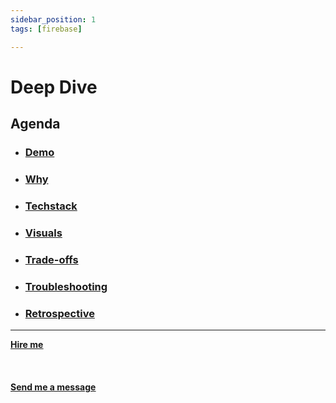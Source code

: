 ```yaml
---
sidebar_position: 1
tags: [firebase]

---
```


# Deep Dive



## Agenda
* ### [Demo](/docs/projects/1:%20Web%20Development/Twitter%20Profile%20Bot/demo)
* ### [Why](/docs/projects/1:%20Web%20Development/Twitter%20Profile%20Bot/why)
* ###  [Techstack](/docs/projects/1:%20Web%20Development/Twitter%20Profile%20Bot/Techstack)
* ###  [Visuals](/docs/projects/1:%20Web%20Development/Twitter%20Profile%20Bot/visuals)
* ###  [Trade-offs](/docs/projects/1:%20Web%20Development/Twitter%20Profile%20Bot/tradeoffs)
* ###  [Troubleshooting](/docs/projects/1:%20Web%20Development/Twitter%20Profile%20Bot/troubleshooting)
* ###  [Retrospective](/docs/projects/1:%20Web%20Development/Twitter%20Profile%20Bot/retrospective)


<hr></hr>

<a href="https://calendly.com/mattherzog/business-chat" target="_blank"><b><u>Hire me</u></b></a>
<br></br>
<br></br>
<a href="mailto:matt@mattherzog.me" target="_blank"><b><u>Send me a message</u></b></a>
